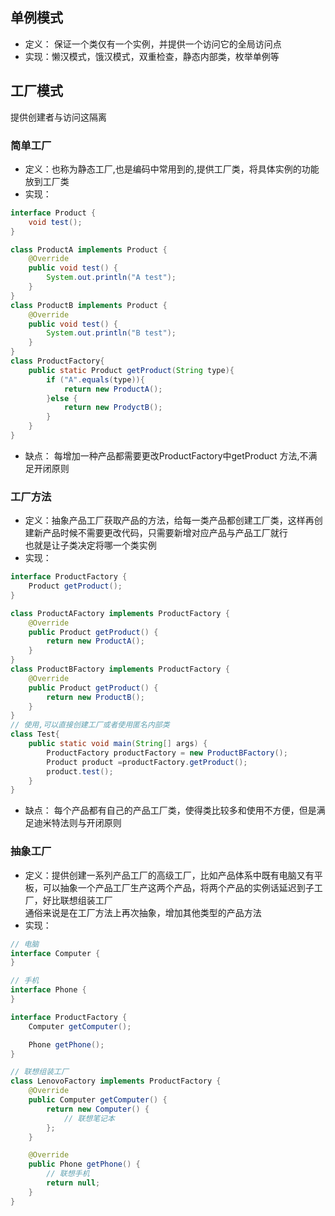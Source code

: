 ## 单例模式
- 定义： 保证一个类仅有一个实例，并提供一个访问它的全局访问点
- 实现：懒汉模式，饿汉模式，双重检查，静态内部类，枚举单例等
## 工厂模式
提供创建者与访问这隔离
###  简单工厂
- 定义：也称为静态工厂,也是编码中常用到的,提供工厂类，将具体实例的功能放到工厂类
- 实现：

```java
interface Product {
    void test();
}

class ProductA implements Product {
    @Override
    public void test() {
        System.out.println("A test");
    }
}
class ProductB implements Product {
    @Override
    public void test() {
        System.out.println("B test");
    }
}
class ProductFactory{
    public static Product getProduct(String type){
        if ("A".equals(type)){
            return new ProductA();
        }else {
            return new ProdyctB();
        }
    }
}
```
- 缺点： 每增加一种产品都需要更改ProductFactory中getProduct 方法,不满足开闭原则

### 工厂方法
- 定义：抽象产品工厂获取产品的方法，给每一类产品都创建工厂类，这样再创建新产品时候不需要更改代码，只需要新增对应产品与产品工厂就行</br>
       也就是让子类决定将哪一个类实例
- 实现：

```java
interface ProductFactory {
    Product getProduct();
}

class ProductAFactory implements ProductFactory {
    @Override
    public Product getProduct() {
        return new ProductA();
    }
}
class ProductBFactory implements ProductFactory {
    @Override
    public Product getProduct() {
        return new ProductB();
    }
}
// 使用,可以直接创建工厂或者使用匿名内部类
class Test{
    public static void main(String[] args) {
        ProductFactory productFactory = new ProductBFactory();
        Product product =productFactory.getProduct();
        product.test();
    }
}
```
- 缺点： 每个产品都有自己的产品工厂类，使得类比较多和使用不方便，但是满足迪米特法则与开闭原则
### 抽象工厂
- 定义：提供创建一系列产品工厂的高级工厂，比如产品体系中既有电脑又有平板，可以抽象一个产品工厂生产这两个产品，将两个产品的实例话延迟到子工厂，好比联想组装工厂</br>
  通俗来说是在工厂方法上再次抽象，增加其他类型的产品方法
- 实现：

```java
// 电脑
interface Computer {
}

// 手机
interface Phone {
}

interface ProductFactory {
    Computer getComputer();

    Phone getPhone();
}

// 联想组装工厂
class LenovoFactory implements ProductFactory {
    @Override
    public Computer getComputer() {
        return new Computer() {
            // 联想笔记本
        };
    }

    @Override
    public Phone getPhone() {
        // 联想手机
        return null;
    }
}
```